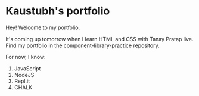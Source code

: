# Kaustubh's portfolio

Hey! Welcome to my portfolio. 


It's coming up tomorrow when I learn HTML and CSS with Tanay Pratap live. Find my portfolio in the component-library-practice repository. 

For now, I know:

1. JavaScript
2. NodeJS
3. Repl.it
4. CHALK
